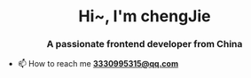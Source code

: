 <h1 align="center">Hi~, I'm chengJie</h1>
<h3 align="center">A passionate frontend developer from China</h3>

- 📫 How to reach me **3330995315@qq.com**

<p align="left">
</p>

